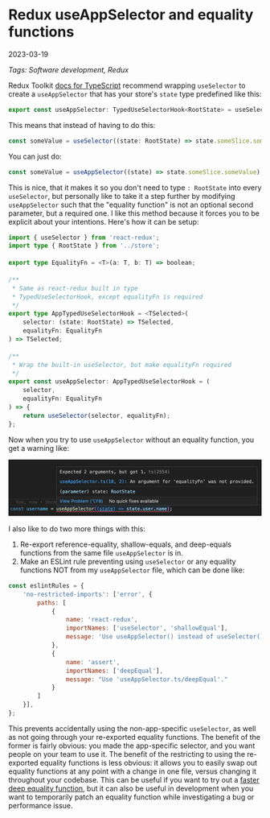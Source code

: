 # Redux useAppSelector and equality functions

2023-03-19

*Tags: Software development, Redux*

Redux Toolkit [docs for TypeScript](https://redux-toolkit.js.org/tutorials/typescript#define-typed-hooks) recommend wrapping `useSelector` to create a `useAppSelector` that has your store's `state` type predefined like this:

```typescript
export const useAppSelector: TypedUseSelectorHook<RootState> = useSelector;
```

This means that instead of having to do this:

```typescript
const someValue = useSelector((state: RootState) => state.someSlice.someValue);
```

You can just do:

```typescript
const someValue = useAppSelector((state) => state.someSlice.someValue);
```

This is nice, that it makes it so you don't need to type `: RootState` into every `useSelector`, but personally like to take it a step further by modifying `useAppSelector` such that the "equality function" is not an optional second parameter, but a required one. I like this method because it forces you to be explicit about your intentions. Here's how it can be setup:

```typescript
import { useSelector } from 'react-redux';
import type { RootState } from '../store';

export type EqualityFn = <T>(a: T, b: T) => boolean;

/**
 * Same as react-redux built in type 
 * TypedUseSelectorHook, except equalityFn is required
 */
export type AppTypedUseSelectorHook = <TSelected>(
	selector: (state: RootState) => TSelected,
	equalityFn: EqualityFn
) => TSelected;

/**
 * Wrap the built-in useSelector, but make equalityFn required
 */
export const useAppSelector: AppTypedUseSelectorHook = (
	selector,
	equalityFn: EqualityFn
) => {	
	return useSelector(selector, equalityFn);
};
```

Now when you try to use `useAppSelector` without an equality function, you get a warning like:

![Screenshot showing equality function required](./equality-fn-required.png)

I also like to do two more things with this:

1. Re-export reference-equality, shallow-equals, and deep-equals functions from the same file `useAppSelector` is in.
2. Make an ESLint rule preventing using `useSelector` or any equality functions NOT from my `useAppSelector` file, which can be done like:

```javascript
const eslintRules = {
	'no-restricted-imports': ['error', {
		paths: [
			{
				name: 'react-redux',
				importNames: ['useSelector', 'shallowEqual'],
				message: 'Use useAppSelector() instead of useSelector(), and refEqual()/shallowEqual()/deepEqual() from useAppSelector.ts versus other locations. These functions provide better app-specific defaults.'
			},
			{
				name: 'assert',
				importNames: ['deepEqual'],
				message: "Use 'useAppSelector.ts/deepEqual'."
			}
		]
	}],
};
```

This prevents accidentally using the non-app-specific `useSelector`, as well as not going through your re-exported equality functions. The benefit of the former is fairly obvious: you made the app-specific selector, and you want people on your team to use it. The benefit of the restricting to using the re-exported equality functions is less obvious: it allows you to easily swap out equality functions at any point with a change in one file, versus changing it throughout your codebase. This can be useful if you want to try out a [faster deep equality function](https://www.npmjs.com/package/fast-deep-equal), but it can also be useful in development when you want to temporarily patch an equality function while investigating a bug or performance issue.
